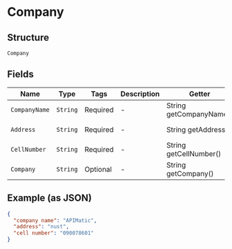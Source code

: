 
# Company

## Structure

`Company`

## Fields

| Name | Type | Tags | Description | Getter | Setter |
|  --- | --- | --- | --- | --- | --- |
| `CompanyName` | `String` | Required | - | String getCompanyName() | setCompanyName(String companyName) |
| `Address` | `String` | Required | - | String getAddress() | setAddress(String address) |
| `CellNumber` | `String` | Required | - | String getCellNumber() | setCellNumber(String cellNumber) |
| `Company` | `String` | Optional | - | String getCompany() | setCompany(String company) |

## Example (as JSON)

```json
{
  "company name": "APIMatic",
  "address": "nust",
  "cell number": "090078601"
}
```


